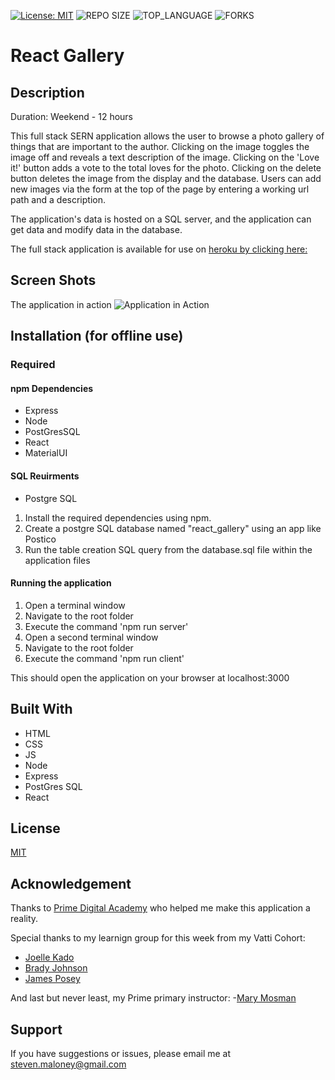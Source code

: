 [![License: MIT](https://img.shields.io/badge/License-MIT-yellow.svg)](https://opensource.org/licenses/MIT)
![REPO SIZE](https://img.shields.io/github/repo-size/sdeda1us/react-gallery.svg?style=flat-square)
![TOP_LANGUAGE](https://img.shields.io/github/languages/top/sdeda1us/react-gallery.svg?style=flat-square)
![FORKS](https://img.shields.io/github/forks/sdeda1us/react-gallery.svg?style=social)




# React Gallery 



## Description

Duration: Weekend - 12 hours

This full stack SERN application allows the user to browse a photo gallery of things that are important to the author. Clicking on the image toggles the image off and reveals a text description of the image. Clicking on the 'Love it!' button adds a vote to the total loves for the photo. Clicking on the delete button deletes the image from the display and the database. Users can add new images via the form at the top of the page by entering a working url path and a description. 

The application's data is hosted on a SQL server, and the application can get data and modify data in the database.

The full stack application is available for use on [heroku by clicking here: ](https://shielded-inlet-68730.herokuapp.com/)

## Screen Shots

The application in action
![Application in Action](./public/images/react_gallery_in_action.png)

## Installation (for offline use)

### Required

#### npm Dependencies
- Express
- Node
- PostGresSQL
- React
- MaterialUI

#### SQL Reuirments
- Postgre SQL

1. Install the required dependencies using npm.
2. Create a postgre SQL database named "react_gallery" using an app like Postico
3. Run the table creation SQL query from the database.sql file within the application files

#### Running the application

1. Open a terminal window
2. Navigate to the root folder 
3. Execute the command 'npm run server'
4. Open a second terminal window
5. Navigate to the root folder
6. Execute the command 'npm run client'

This should open the application on your browser at localhost:3000

## Built With

- HTML
- CSS
- JS
- Node
- Express
- PostGres SQL
- React


## License
[MIT](https://choosealicense.com/licenses/mit/)

## Acknowledgement
Thanks to [Prime Digital Academy](www.primeacademy.io) who helped me make this application a reality. 

Special thanks to my learnign group for this week from my Vatti Cohort:
- [Joelle Kado](https://github.com/JoelleKado)
- [Brady Johnson](https://github.com/BPJ94487)
- [James Posey](https://github.com/jposeyjr)


And last but never least, my Prime primary instructor:
-[Mary Mosman](https://github.com/mbMosman)

## Support
If you have suggestions or issues, please email me at [steven.maloney@gmail.com](mailto:steven.maloney@gmail.com)